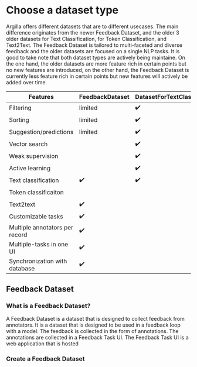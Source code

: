 # Choose a dataset type

Argilla offers different datasets that are to different usecases. The main difference originates from the newer Feedback Dataset, and the older 3 older datasets for Text Classification, for Token Classification, and Text2Text. The Feedback Dataset is tailored to multi-faceted and diverse feedback and the older datasets are focused on a single NLP tasks. It is good to take note that both dataset types are actively being maintaine. On the one hand, the older datasets are more feature rich in certain points but no new features are introduced, on the other hand, the Feedback Dataset is currently less feature rich in certain points but new features will actively be added over time.

| Features                      	| FeedbackDataset 	| DatasetForTextClassification 	| DatasetForTokenClassification 	| DatasetForText2Text 	|
|-------------------------------	|-----------------	|------------------------------	|-------------------------------	|---------------------	|
| Filtering                     	| limited           | ✔️                            	| ✔️                             	| ✔️                   	|
| Sorting                       	| limited         	| ✔️                            	| ✔️                             	| ✔️                   	|
| Suggestion/predictions        	| limited       	| ✔️                            	| ✔️                             	| ✔️                   	|
| Vector search                 	|                 	| ✔️                            	| ✔️                             	| ✔️                   	|
| Weak supervision              	|                 	| ✔️                            	| ✔️                             	| ✔️                   	|
| Active learning               	|                 	| ✔️                            	| ✔️                             	| ✔️                   	|
| Text classification           	| ✔️               	| ✔️                            	|                               	|                     	|
| Token classificaiton          	|                 	|                              	| ✔️                             	|                     	|
| Text2text                     	| ✔️               	|                              	|                               	| ✔️                   	|
| Customizable tasks               	| ✔️               	|                              	|                               	|                     	|
| Multiple annotators per record 	| ✔️               	|                              	|                               	|                     	|
| Multiple-tasks in one UI      	| ✔️               	|                              	|                               	|                     	|
| Synchronization with database 	| ✔️               	|                              	|                               	|                     	|

## Feedback Dataset

### What is a Feedback Dataset?

A Feedback Dataset is a dataset that is designed to collect feedback from annotators. It is a dataset that is designed to be used in a feedback loop with a model. The feedback is collected in the form of annotations. The annotations are collected in a Feedback Task UI. The Feedback Task UI is a web application that is hosted

### Create a Feedback Dataset

###
